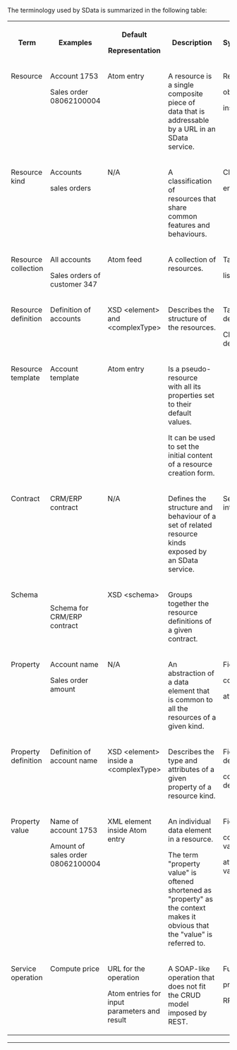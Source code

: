 The terminology used by SData is summarized in the following table:

<table class="content" print-width="100%" width="100%">
<tbody>

<tr>

<th>

Term

</th>
<th>

Examples

</th>
<th>

Default

Representation

</th>
<th>

Description

</th>
<th>

Synonyms

</th>

</tr>

<tr>

<td valign="top">

Resource

</td>
<td valign="top">

Account 1753

Sales order 08062100004

</td>
<td valign="top">

Atom entry

</td>
<td valign="top">

A resource is a single composite piece of data&nbsp;that is addressable by a URL
in an SData service.

</td>
<td valign="top">

Record

object

instance

</td>

</tr>

<tr>

<td valign="top">

Resource kind

</td>
<td valign="top">

Accounts

sales orders

</td>
<td valign="top">

N/A

</td>
<td valign="top">

A classification of resources&nbsp;that share common features and behaviours.

</td>
<td valign="top">

Class

entity

</td>

</tr>

<tr>

<td valign="top">

Resource collection

</td>
<td valign="top">

All&nbsp;accounts

Sales orders of customer 347

</td>
<td valign="top">

Atom feed

</td>
<td valign="top">

A&nbsp;collection of resources.

</td>
<td valign="top">

Table

list

</td>

</tr>

<tr>

<td valign="top">

Resource definition

</td>
<td valign="top">

Definition of accounts

</td>
<td valign="top">

XSD &lt;element&gt; and &lt;complexType&gt;

</td>
<td valign="top">

Describes the structure of the resources.

</td>
<td valign="top">

Table definition

Class definition

</td>

</tr>

<tr>

<td valign="top">

Resource template

</td>
<td valign="top">

Account template

</td>
<td valign="top">

Atom entry

</td>
<td valign="top">

Is a pseudo-resource with&nbsp;all&nbsp;its properties set to their default values.

It can&nbsp;be used to set the initial content of a resource creation form.

</td>
<td valign="top"></td>

</tr>

<tr>

<td valign="top">

Contract

</td>
<td valign="top">

CRM/ERP contract

</td>
<td valign="top">

N/A

</td>
<td valign="top">

Defines the structure and behaviour of a set of related resource kinds
exposed by an SData service.

</td>
<td valign="top">

Service interface

</td>

</tr>

<tr>

<td valign="top">

Schema

</td>
<td>

Schema for CRM/ERP contract

</td>
<td valign="top">

XSD &lt;schema&gt;

</td>
<td valign="top">

Groups together the resource definitions of a given contract.

</td>
<td valign="top"></td>

</tr>

<tr>

<td valign="top">

Property

</td>
<td valign="top">

Account name

Sales order amount

</td>
<td valign="top">

N/A

</td>
<td valign="top">

An abstraction of a data element that is common to all the resources of a
given kind.

</td>
<td valign="top">

Field

column

attribute

</td>

</tr>

<tr>

<td valign="top">

Property definition

</td>
<td valign="top">

Definition of account name

</td>
<td valign="top">

XSD &lt;element&gt; inside a &lt;complexType&gt;

</td>
<td valign="top">

Describes the type and attributes of a given property of a resource kind.

</td>
<td valign="top">

Field definition

column definition

</td>

</tr>

<tr>

<td valign="top">

Property value

</td>
<td valign="top">

Name of account 1753

Amount of sales order 08062100004

</td>
<td valign="top">

XML element inside Atom entry

</td>
<td valign="top">

An individual data element in a resource.

The term "property value" is oftened shortened as "property" as the context
makes it obvious that the "value" is referred to.

</td>
<td valign="top">

Field value

column value

attribute value

</td>

</tr>

<tr>

<td valign="top">

Service operation

</td>
<td valign="top">

Compute price

</td>
<td valign="top">

URL for the operation

Atom entries for input parameters and result

</td>
<td valign="top">

A&nbsp;SOAP-like operation that does not fit the CRUD model imposed by REST.

</td>
<td valign="top">

Function

procedure

RPC

</td>

</tr>

</tbody>
</table>

* * *